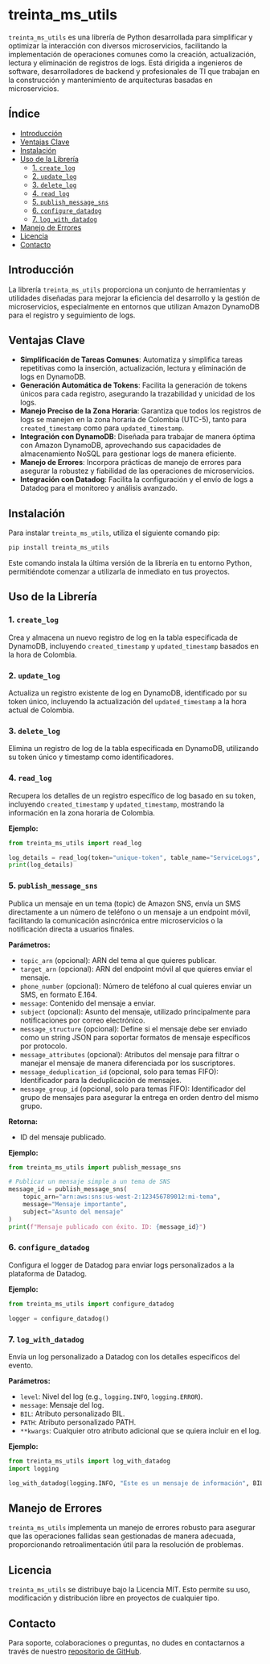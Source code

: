 # treinta_ms_utils

`treinta_ms_utils` es una librería de Python desarrollada para simplificar y optimizar la interacción con diversos microservicios, facilitando la implementación de operaciones comunes como la creación, actualización, lectura y eliminación de registros de logs. Está dirigida a ingenieros de software, desarrolladores de backend y profesionales de TI que trabajan en la construcción y mantenimiento de arquitecturas basadas en microservicios.

## Índice

- [Introducción](#introducción)
- [Ventajas Clave](#ventajas-clave)
- [Instalación](#instalación)
- [Uso de la Librería](#uso-de-la-librería)
  - [1. `create_log`](#1-create_log)
  - [2. `update_log`](#2-update_log)
  - [3. `delete_log`](#3-delete_log)
  - [4. `read_log`](#4-read_log)
  - [5. `publish_message_sns`](#5-publish_message_sns)
  - [6. `configure_datadog`](#6-configure_datadog)
  - [7. `log_with_datadog`](#7-log_with_datadog)
- [Manejo de Errores](#manejo-de-errores)
- [Licencia](#licencia)
- [Contacto](#contacto)

## Introducción

La librería `treinta_ms_utils` proporciona un conjunto de herramientas y utilidades diseñadas para mejorar la eficiencia del desarrollo y la gestión de microservicios, especialmente en entornos que utilizan Amazon DynamoDB para el registro y seguimiento de logs. 

## Ventajas Clave

- **Simplificación de Tareas Comunes**: Automatiza y simplifica tareas repetitivas como la inserción, actualización, lectura y eliminación de logs en DynamoDB.
- **Generación Automática de Tokens**: Facilita la generación de tokens únicos para cada registro, asegurando la trazabilidad y unicidad de los logs.
- **Manejo Preciso de la Zona Horaria**: Garantiza que todos los registros de logs se manejen en la zona horaria de Colombia (UTC-5), tanto para `created_timestamp` como para `updated_timestamp`.
- **Integración con DynamoDB**: Diseñada para trabajar de manera óptima con Amazon DynamoDB, aprovechando sus capacidades de almacenamiento NoSQL para gestionar logs de manera eficiente.
- **Manejo de Errores**: Incorpora prácticas de manejo de errores para asegurar la robustez y fiabilidad de las operaciones de microservicios.
- **Integración con Datadog**: Facilita la configuración y el envío de logs a Datadog para el monitoreo y análisis avanzado.

## Instalación

Para instalar `treinta_ms_utils`, utiliza el siguiente comando pip:

```bash
pip install treinta_ms_utils
```

Este comando instala la última versión de la librería en tu entorno Python, permitiéndote comenzar a utilizarla de inmediato en tus proyectos.

## Uso de la Librería

### 1. `create_log`

Crea y almacena un nuevo registro de log en la tabla especificada de DynamoDB, incluyendo `created_timestamp` y `updated_timestamp` basados en la hora de Colombia.

### 2. `update_log`

Actualiza un registro existente de log en DynamoDB, identificado por su token único, incluyendo la actualización del `updated_timestamp` a la hora actual de Colombia.

### 3. `delete_log`

Elimina un registro de log de la tabla especificada en DynamoDB, utilizando su token único y timestamp como identificadores.

### 4. `read_log`

Recupera los detalles de un registro específico de log basado en su token, incluyendo `created_timestamp` y `updated_timestamp`, mostrando la información en la zona horaria de Colombia.

**Ejemplo:**

```python
from treinta_ms_utils import read_log

log_details = read_log(token="unique-token", table_name="ServiceLogs", BIL="low", PATH="src/routers/metabase_etl/main.py")
print(log_details)
```

### 5. `publish_message_sns`

Publica un mensaje en un tema (topic) de Amazon SNS, envía un SMS directamente a un número de teléfono o un mensaje a un endpoint móvil, facilitando la comunicación asincrónica entre microservicios o la notificación directa a usuarios finales.

**Parámetros:**

- `topic_arn` (opcional): ARN del tema al que quieres publicar.
- `target_arn` (opcional): ARN del endpoint móvil al que quieres enviar el mensaje.
- `phone_number` (opcional): Número de teléfono al cual quieres enviar un SMS, en formato E.164.
- `message`: Contenido del mensaje a enviar.
- `subject` (opcional): Asunto del mensaje, utilizado principalmente para notificaciones por correo electrónico.
- `message_structure` (opcional): Define si el mensaje debe ser enviado como un string JSON para soportar formatos de mensaje específicos por protocolo.
- `message_attributes` (opcional): Atributos del mensaje para filtrar o manejar el mensaje de manera diferenciada por los suscriptores.
- `message_deduplication_id` (opcional, solo para temas FIFO): Identificador para la deduplicación de mensajes.
- `message_group_id` (opcional, solo para temas FIFO): Identificador del grupo de mensajes para asegurar la entrega en orden dentro del mismo grupo.

**Retorna:**

- ID del mensaje publicado.

**Ejemplo:**

```python
from treinta_ms_utils import publish_message_sns

# Publicar un mensaje simple a un tema de SNS
message_id = publish_message_sns(
    topic_arn="arn:aws:sns:us-west-2:123456789012:mi-tema",
    message="Mensaje importante",
    subject="Asunto del mensaje"
)
print(f"Mensaje publicado con éxito. ID: {message_id}")
```

### 6. `configure_datadog`

Configura el logger de Datadog para enviar logs personalizados a la plataforma de Datadog.

**Ejemplo:**

```python
from treinta_ms_utils import configure_datadog

logger = configure_datadog()
```

### 7. `log_with_datadog`

Envía un log personalizado a Datadog con los detalles específicos del evento.

**Parámetros:**

- `level`: Nivel del log (e.g., `logging.INFO`, `logging.ERROR`).
- `message`: Mensaje del log.
- `BIL`: Atributo personalizado BIL.
- `PATH`: Atributo personalizado PATH.
- `**kwargs`: Cualquier otro atributo adicional que se quiera incluir en el log.

**Ejemplo:**

```python
from treinta_ms_utils import log_with_datadog
import logging

log_with_datadog(logging.INFO, "Este es un mensaje de información", BIL="low", PATH="src/routers/metabase_etl/main.py")
```

## Manejo de Errores

`treinta_ms_utils` implementa un manejo de errores robusto para asegurar que las operaciones fallidas sean gestionadas de manera adecuada, proporcionando retroalimentación útil para la resolución de problemas.

## Licencia

`treinta_ms_utils` se distribuye bajo la Licencia MIT. Esto permite su uso, modificación y distribución libre en proyectos de cualquier tipo.

## Contacto

Para soporte, colaboraciones o preguntas, no dudes en contactarnos a través de nuestro [repositorio de GitHub](#).
